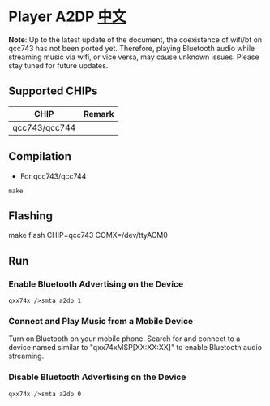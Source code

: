 # Player A2DP [中文](README_zh.md)

**Note**: Up to the latest update of the document, the coexistence of wifi/bt on qcc743 has not been ported yet. Therefore, playing Bluetooth audio while streaming music via wifi, or vice versa, may cause unknown issues. Please stay tuned for future updates.

## Supported CHIPs

|      CHIP        | Remark |
|:----------------:|:------:|
|qcc743/qcc744       |        |

## Compilation

- For qcc743/qcc744

```
make
```

## Flashing
make flash CHIP=qcc743 COMX=/dev/ttyACM0

## Run

### Enable Bluetooth Advertising on the Device

```
qxx74x />smta a2dp 1
```

### Connect and Play Music from a Mobile Device
Turn on Bluetooth on your mobile phone.
Search for and connect to a device named similar to "qxx74xMSP[XX:XX:XX]" to enable Bluetooth audio streaming.

### Disable Bluetooth Advertising on the Device

```
qxx74x />smta a2dp 0
```
